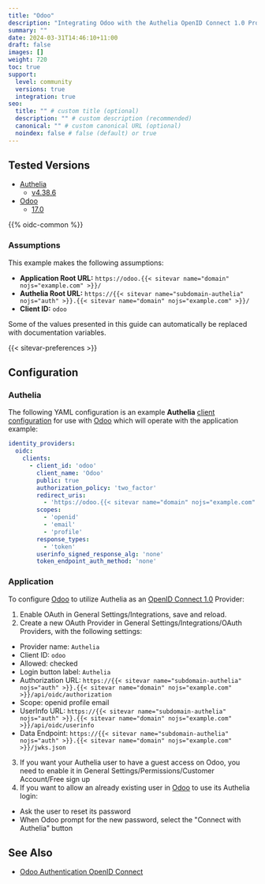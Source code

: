 ```yaml
---
title: "Odoo"
description: "Integrating Odoo with the Authelia OpenID Connect 1.0 Provider."
summary: ""
date: 2024-03-31T14:46:10+11:00
draft: false
images: []
weight: 720
toc: true
support:
  level: community
  versions: true
  integration: true
seo:
  title: "" # custom title (optional)
  description: "" # custom description (recommended)
  canonical: "" # custom canonical URL (optional)
  noindex: false # false (default) or true
---
```


## Tested Versions

* [Authelia]
  * [v4.38.6](https://github.com/authelia/authelia/releases/tag/v4.38.6)
* [Odoo]
  * [17.0](https://github.com/odoo/odoo/tree/17.0)

{{% oidc-common %}}

### Assumptions

This example makes the following assumptions:

* __Application Root URL:__ `https://odoo.{{< sitevar name="domain" nojs="example.com" >}}/`
* __Authelia Root URL:__ `https://{{< sitevar name="subdomain-authelia" nojs="auth" >}}.{{< sitevar name="domain" nojs="example.com" >}}/`
* __Client ID:__ `odoo`

Some of the values presented in this guide can automatically be replaced with documentation variables.

{{< sitevar-preferences >}}

## Configuration

### Authelia

The following YAML configuration is an example __Authelia__
[client configuration] for use with [Odoo]
which will operate with the application example:

```yaml {title="configuration.yml"}
identity_providers:
  oidc:
    clients:
      - client_id: 'odoo'
        client_name: 'Odoo'
        public: true
        authorization_policy: 'two_factor'
        redirect_uris:
          - 'https://odoo.{{< sitevar name="domain" nojs="example.com" >}}/auth_oauth/signin'
        scopes:
          - 'openid'
          - 'email'
          - 'profile'
        response_types:
          - 'token'
        userinfo_signed_response_alg: 'none'
        token_endpoint_auth_method: 'none'
```

### Application

To configure [Odoo] to utilize Authelia as an [OpenID Connect 1.0] Provider:

1. Enable OAuth in General Settings/Integrations, save and reload.
2. Create a new OAuth Provider in General Settings/Integrations/OAuth Providers, with the following settings:
 * Provider name: `Authelia`
 * Client ID: `odoo`
 * Allowed: checked
 * Login button label: `Authelia`
 * Authorization URL: `https://{{< sitevar name="subdomain-authelia" nojs="auth" >}}.{{< sitevar name="domain" nojs="example.com" >}}/api/oidc/authorization`
 * Scope: openid profile email
 * UserInfo URL: `https://{{< sitevar name="subdomain-authelia" nojs="auth" >}}.{{< sitevar name="domain" nojs="example.com" >}}/api/oidc/userinfo`
 * Data Endpoint: `https://{{< sitevar name="subdomain-authelia" nojs="auth" >}}.{{< sitevar name="domain" nojs="example.com" >}}/jwks.json`
3. If you want your Authelia user to have a guest access on Odoo, you need to enable it in General Settings/Permissions/Customer Account/Free sign up
4. If you want to allow an already existing user in [Odoo] to use its Authelia login:
 * Ask the user to reset its password
 * When Odoo prompt for the new password, select the "Connect with Authelia" button

## See Also
 * [Odoo Authentication OpenID Connect]

[Authelia]: https://www.authelia.com
[Odoo]: https://www.odoo.com
[Odoo Authentication OpenID Connect]: https://odoo-community.org/shop/authentication-openid-connect-6545#attr=25818
[OpenID Connect 1.0]: ../../openid-connect/introduction.md
[client configuration]: ../../../configuration/identity-providers/openid-connect/clients.md
